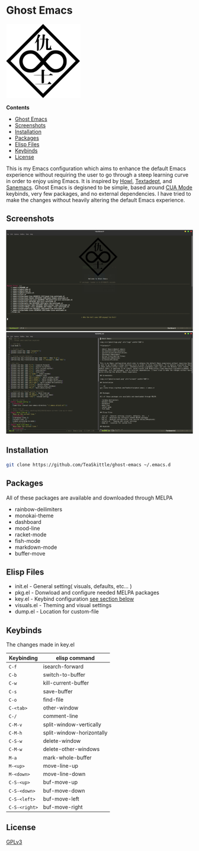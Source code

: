 # Ghost Emacs

<img src="ghost/logo.png" alt="logo" width="200"/>

**Contents**

- [Ghost Emacs](#ghost-emacs)
- [Screenshots](#screenshots)
- [Installation](#installation)
- [Packages](#packages)
- [Elisp Files](#elisp-files)
- [Keybinds](#keybinds)
- [License](#license)

This is my Emacs configuration which aims to enhance the default Emacs experience without requiring the user to go through a steep learning curve in order to enjoy using Emacs. It is inspired by [Howl](https://howl.io/), [Textadept](https://orbitalquark.github.io/textadept/), and [Sanemacs](https://sanemacs.com/). Ghost Emacs is degisned to be simple, based around [CUA Mode](https://www.emacswiki.org/emacs/CuaMode) keybinds, very few packages, and no external dependencies. I have tried to make the changes without heavily altering the default Emacs experience.

## Screenshots

<img src="ghost/screen1.png" alt="screen1" width="800"/>
<img src="ghost/screen2.png" alt="screen2" width="800"/>

## Installation

``` sh
git clone https://github.com/TeaSkittle/ghost-emacs ~/.emacs.d
```

## Packages

All of these packages are available and downloaded through MELPA

- rainbow-deilimiters
- monokai-theme
- dashboard
- mood-line
- racket-mode
- fish-mode
- markdown-mode
- buffer-move

## Elisp Files

- init.el - General setting( visuals, defaults, etc... )
- pkg.el - Donwload and configure needed MELPA packages
- key.el - Keybind configuration [see section below](#keybinds)
- visuals.el - Theming and visual settings
- dump.el - Location for custom-file

## Keybinds

The changes made in key.el

| Keybinding        | elisp command               |  
|-------------------|-----------------------------|
| `C-f`             | isearch-forward             |  
| `C-b`             | switch-to-buffer            |  
| `C-w`             | kill-current-buffer         |  
| `C-s`             | save-buffer                 |  
| `C-o`             | find-file                   | 
| `C-<tab>`         | other-window                |
| `C-/`             | comment-line                |
| `C-M-v`           | split-window-vertically     |
| `C-M-h`           | split-window-horizontally   |
| `C-S-w`           | delete-window               |
| `C-M-w`           | delete-other-windows        |
| `M-a`             | mark-whole-buffer           |
| `M-<up>`          | move-line-up                |
| `M-<down>`        | move-line-down              |
| `C-S-<up>`        | buf-move-up                 |
| `C-S-<down>`      | buf-move-down               |
| `C-S-<left>`      | buf-move-left               |
| `C-S-<right>`     | buf-move-right              |

## License
[GPLv3](https://choosealicense.com/licenses/gpl-3.0/)
